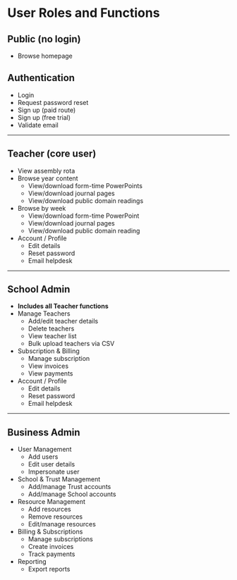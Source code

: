 # User Roles and Functions

## Public (no login)
- Browse homepage

## Authentication
- Login
- Request password reset
- Sign up (paid route)
- Sign up (free trial)
- Validate email

---

## Teacher (core user)
- View assembly rota
- Browse year content
  - View/download form-time PowerPoints
  - View/download journal pages
  - View/download public domain readings
- Browse by week
  - View/download form-time PowerPoint
  - View/download journal pages
  - View/download public domain reading
- Account / Profile
  - Edit details
  - Reset password
  - Email helpdesk

---

## School Admin
- **Includes all Teacher functions**
- Manage Teachers
  - Add/edit teacher details
  - Delete teachers
  - View teacher list
  - Bulk upload teachers via CSV
- Subscription & Billing
  - Manage subscription
  - View invoices
  - View payments
- Account / Profile
  - Edit details
  - Reset password
  - Email helpdesk

---

## Business Admin
- User Management
  - Add users
  - Edit user details
  - Impersonate user
- School & Trust Management
  - Add/manage Trust accounts
  - Add/manage School accounts
- Resource Management
  - Add resources
  - Remove resources
  - Edit/manage resources
- Billing & Subscriptions
  - Manage subscriptions
  - Create invoices
  - Track payments
- Reporting
  - Export reports
